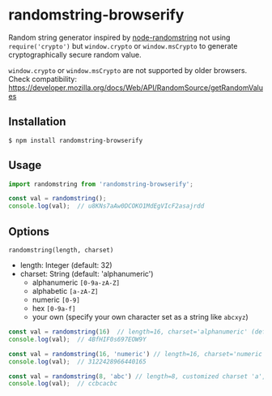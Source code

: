 # randomstring-browserify

Random string generator inspired by [node-randomstring](https://github.com/klughammer/node-randomstring) not using `require('crypto')` but `window.crypto` or `window.msCrypto` to generate cryptographically secure random value.

`window.crypto` or `window.msCrypto` are not supported by older browsers. Check compatibility: https://developer.mozilla.org/docs/Web/API/RandomSource/getRandomValues

## Installation
```shell
$ npm install randomstring-browserify
```

## Usage
```javascript
import randomstring from 'randomstring-browserify';

const val = randomstring();
console.log(val);  // u8KNs7aAw0DCOKO1MdEgVIcF2asajrdd
```

## Options
`randomstring(length, charset)`
- length: Integer (default: 32)
- charset: String (default: 'alphanumeric')
    * alphanumeric `[0-9a-zA-Z]`
    * alphabetic `[a-zA-Z]`
    * numeric `[0-9]`
    * hex `[0-9a-f]`
    * your own (specify your own character set as a string like `abcxyz`)

```javascript
const val = randomstring(16)  // length=16, charset='alphanumeric' (default)
console.log(val);  // 4BfHIF0s697EOW9Y

const val = randomstring(16, 'numeric') // length=16, charset='numeric'
console.log(val);  // 3122428966440165

const val = randomstring(8, 'abc') // length=8, customized charset 'a', 'b', and 'c'
console.log(val);  // ccbcacbc
```
